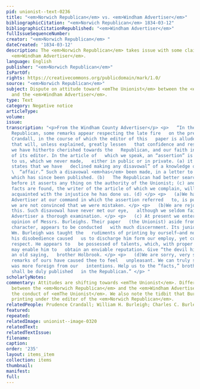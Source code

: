 ```yaml
---
pid: unionist--text-0236
title: "<em>Norwich Republican</em> vs. <em>Windham Advertiser</em>"
bibliographicCitation: "<em>Norwich Republican</em> 1834-03-12"
bibliographicCitationRepublished: "<em>Windham Advertiser</em>"
fullIssueSequenceNumber: 
creator: "<em>Norwich Republican</em> "
dateCreated: '1834-03-12'
description: The <em>Norwich Republican</em> takes issue with some claims from the
  <em>Windham Advertiser</em>.
language: English
publisher: "<em>Norwich Republican</em>"
IsPartOf: 
rights: https://creativecommons.org/publicdomain/mark/1.0/
source: "<em>Norwich Republican</em>"
subject: Dispute on attitude toward <emThe Unionist</em> between the <em>Norwich Republican</em>
  and the <em>Windham Advertiser</em>.
type: Text
category: Negative notice
articleType: 
volume: 
issue: 
transcription: "<p>From the Windham County Advertiser</p> <p>   “In the last Norwich
  Republican, some remarks appear respecting the late fire   on the premises of Miss
  Crandall, in the course of which the editor of this   paper is alluded to in a manner
  that will, unless explained, greatly lessen   that confidence and respect, which
  we have hitherto cherished towards the   Republican, and our faith in the integrity
  of its editor. In the article of   which we speak, an “assertion” is attributed
  to us, which we never made,   either in public or in private. (a) it also falsely
  states that we have   declined making any disavowal” of a knowledge of the [indecipherable]
  \  “affair.” Such a disavowal <em>has</em> been made, in a letter to Miss Crandall,
  which has since been published. (b)   The Republican had better search for <em>facts,</em>
  before it asserts any thing on the authority of the Unionist; (c) and when those
  facts are found, the writer of the article of which we complain, will be made fully
  acquainted with the injustice he has done us. (d) </p> <p>   (a)We have not the
  Advertiser at our command in which the assertion referred   to, is published. Consequently
  we are not convinced that we were mistaken. </p> <p>   (b)We are rejoiced to hear
  this. Such disavowal have never met our eye,   although we seldom fail to give the
  Advertiser a thorough examination. </p> <p>   (c) At present we entertain a good
  opinion of Messrs. Burleighs. Their paper   (the Unionist) aside from its practical
  character, appears to be conducted   with much discernment. Its junior editor, Mr.
  Wm. Burleigh was taught the   rudiments of printing by ourself—and notwithstanding
  his disobedience caused   us to discharge him form our employ, yet commands our
  respect. He appears to   be possessed of talents, which, with proper cultivation,
  may enable him to   obtain an enviable reputation. Give “the devil his due,” is
  an old saying,   brother Holbrook. </p> <p>   (d)We are sorry, very sorry, if any
  remarks of ours have caused thee to feel   unpleasant. We can truly say that nothing
  was more foreign from our   intentions. Help us to the “facts,” brother, and they
  shall be duly published   in the Republican.” </p> "
scholarlyNotes: 
commentary: Attitudes are shifting towards <emThe Unionist</em>. Differences emerge
  between the <em>Norwich Republican</em> and the <em>Windham Advertiser</em>.concerning
  the conduct of <emThe Unionist</em>. We also note the tidbit that Burleigh studied
  printing under the editor of the <em>Norwich Republican</em>.
relatedPeople: Prudence Crandall; William H. Burleigh; Charles C. Burleigh
featured: 
repeated: 
relatedImage: unionist--image-0320
relatedText: 
relatedTextIssue: 
filename: 
caption: 
order: '235'
layout: items_item
collection: items
thumbnail: 
manifest: 
full: 
---
```

